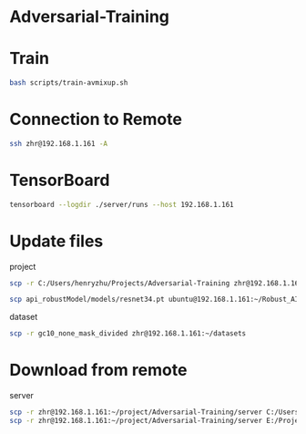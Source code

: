 # Adversarial-Training

# Train
```bash
bash scripts/train-avmixup.sh
```

# Connection to Remote
```bash
ssh zhr@192.168.1.161 -A
```

# TensorBoard
```bash
tensorboard --logdir ./server/runs --host 192.168.1.161
```

# Update files
project
```bash
scp -r C:/Users/henryzhu/Projects/Adversarial-Training zhr@192.168.1.161:~/project 

scp api_robustModel/models/resnet34.pt ubuntu@192.168.1.161:~/Robust_AI_2021/api_robustModel
```

dataset
```bash
scp -r gc10_none_mask_divided zhr@192.168.1.161:~/datasets 
```

# Download from remote
server
```bash
scp -r zhr@192.168.1.161:~/project/Adversarial-Training/server C:/Users/henryzhu/Projects/Adversarial-Training
scp -r zhr@192.168.1.161:~/project/Adversarial-Training/server E:/Projects/Adversarial-Training
```